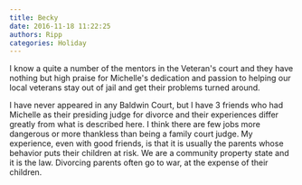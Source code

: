 ```yaml
---
title: Becky
date: 2016-11-18 11:22:25
authors: Ripp
categories: Holiday
---
```


 I know a quite a number of the mentors in the Veteran's court and they have nothing but high praise for Michelle's dedication and passion to helping our local veterans stay out of jail and get their problems turned around.  

I have never appeared in any Baldwin Court, but I have 3 friends who had Michelle as their presiding judge for divorce and their experiences differ greatly from what is described here.  I think there are few jobs more dangerous or more thankless than being a family court judge.  My experience, even with good friends, is that it is usually the parents whose behavior puts their children at risk. We are a community property state and it is the law.  Divorcing parents often go to war, at the expense of their children.  